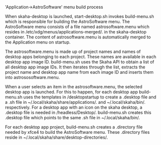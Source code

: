 'Application->AstroSoftware' menu build process

When skaha-desktop is launched, start-desktop.sh invokes build-menu.sh which is responsible for building the AstroSoftware menu. The AstroSoftware menu consists of a file named astrosoftware.menu which resides in /etc/xdg/menus/applications-merged/. in the skaha-desktop container. The content of astrosoftware.menu is automatically merged to the Application menu on startup.

The astrosoftware.menu is made up of project names and names of desktop apps belonging to each project. These names are available in each desktop app image ID. build-menu.sh uses the Skaha API to obtain a list of all desktop app image IDs. It then iterates through the list, extracts the project name and desktop app name from each image ID and inserts them into astrososoftware.menu.

When a user selects an item in the astrosoftware.menu, the selected desktop app is launched. For this to happen, for each desktop app build-menu.sh uses the templates in /desktopstartup to create a .desktop file and a .sh file in ~/.local/skaha/share/applications/. and ~/.local/skaha/bin/. respectively. For a desktop app with an icon on the skaha desktop, a .desktop file is needed in /headless/Desktop/. build-menu.sh creates this .desktop file which points to the same .sh file in ~/.local/skaha/bin/.

For each desktop app project, build-menu.sh creates a .directory file needed by xfce4 to build the AstroSoftware menu. These .directory files reside in ~/.local/skaha/share/desktop-directories/.
